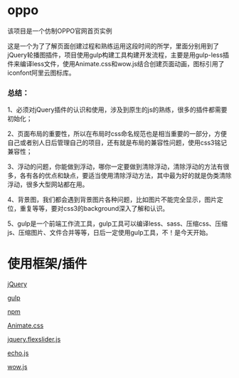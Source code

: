 # oppo
该项目是一个仿制OPPO官网首页实例
 
这是一个为了了解页面创建过程和熟练运用这段时间的所学，里面分别用到了jQuery轮播图插件，项目使用gulp构建工具构建开发流程，主要是用gulp-less插件来编译less文件，使用Animate.css和wow.js结合创建页面动画，图标引用了iconfont阿里云图标库。 

### 总结： 
1、必须对jQuery插件的认识和使用，涉及到原生的js的熟练，很多的插件都需要初始化；

2、页面布局的重要性，所以在布局时css命名规范也是相当重要的一部分，方便自己或者别人日后管理自己的项目，还有就是布局的兼容性问题，使用css3铭记兼容性；

3、浮动的问题，你能做到浮动，哪你一定要做到清除浮动，清除浮动的方法有很多，各有各的优点和缺点，要适当使用清除浮动方法，其中最为好的就是伪类清除浮动，很多大型网站都在用。

4、背景图，我们都会遇到背景图片各种问题，比如图片不能完全显示，图片定位，重复等等，要对css3的background深入了解和认识。

5、gulp是一个前端工作流工具，gulp工具可以编译less、sass、压缩css、压缩js、压缩图片、文件合并等等，日后一定使用gulp工具，不！是今天开始。
 
# 使用框架/插件
 
[jQuery]()

[gulp]()

[npm]()

[Animate.css]()

[jquery.flexslider.js]()

[echo.js]()

[wow.js]()

